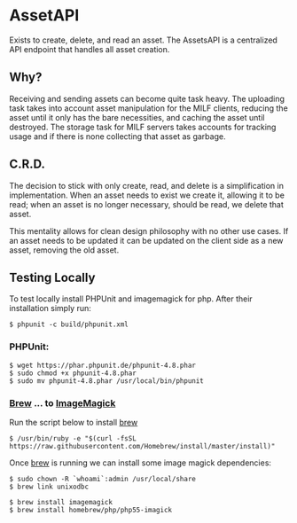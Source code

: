 # AssetAPI #

Exists to create, delete, and read an asset. The AssetsAPI is a centralized API endpoint that handles all asset creation.

## Why? ##

Receiving and sending assets can become quite task heavy. The uploading task takes into account asset manipulation for the MILF clients, reducing the asset until it only has the bare necessities, and caching the asset until destroyed. The storage task for MILF servers takes accounts for tracking usage and if there is none collecting that asset as garbage. 

## C.R.D. ##

The decision to stick with only create, read, and delete is a simplification in implementation. When an asset needs to exist we create it, allowing it to be read; when an asset is no longer necessary, should be read, we delete that asset.

This mentality allows for clean design philosophy with no other use cases. If an asset needs to be updated it can be updated on the client side as a new asset, removing the old asset.

## Testing Locally ##

To test locally install PHPUnit and imagemagick for php. After their installation simply run:

```shell
$ phpunit -c build/phpunit.xml 
```

### PHPUnit: ###

```shell
$ wget https://phar.phpunit.de/phpunit-4.8.phar
$ sudo chmod +x phpunit-4.8.phar
$ sudo mv phpunit-4.8.phar /usr/local/bin/phpunit
```

### [Brew](https://media.giphy.com/media/3o85xjSETVG3OpPyx2/giphy.gif) ... to [ImageMagick](https://media.giphy.com/media/QeuIjgyfsHp6w/giphy.gif) ###

Run the script below to install [brew](https://brew.sh/)

```shell
$ /usr/bin/ruby -e "$(curl -fsSL https://raw.githubusercontent.com/Homebrew/install/master/install)"
```

Once [brew](https://media.giphy.com/media/LHrCZhpFnlyNO/giphy.gif) is running we can install some image magick dependencies:

```shell
$ sudo chown -R `whoami`:admin /usr/local/share
$ brew link unixodbc

$ brew install imagemagick
$ brew install homebrew/php/php55-imagick
```